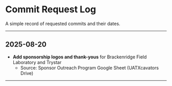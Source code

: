 # Commit Request Log

A simple record of requested commits and their dates.

---

## 2025-08-20
- **Add sponsorship logos and thank-yous** for Brackenridge Field Laboratory and Trystar  
  - Source: Sponsor Outreach Program Google Sheet (UATXcavators Drive)

---
